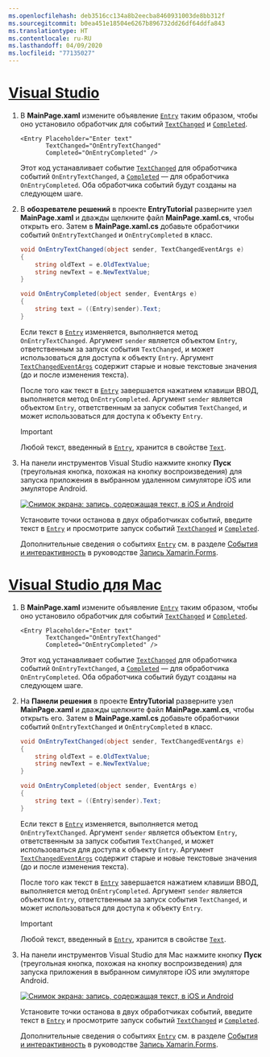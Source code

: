```yaml
---
ms.openlocfilehash: deb3516cc134a8b2eecba8460931003de8bb312f
ms.sourcegitcommit: b0ea451e18504e6267b896732dd26df64ddfa843
ms.translationtype: HT
ms.contentlocale: ru-RU
ms.lasthandoff: 04/09/2020
ms.locfileid: "77135027"
---
```

# <a name="visual-studio"></a>[Visual Studio](#tab/vswin)

1. В **MainPage.xaml** измените объявление [`Entry`](xref:Xamarin.Forms.Entry) таким образом, чтобы оно установило обработчик для событий [`TextChanged`](xref:Xamarin.Forms.InputView.TextChanged) и [`Completed`](xref:Xamarin.Forms.Entry.Completed).

    ```xaml
    <Entry Placeholder="Enter text"
           TextChanged="OnEntryTextChanged"
           Completed="OnEntryCompleted" />
    ```

    Этот код устанавливает событие [`TextChanged`](xref:Xamarin.Forms.InputView.TextChanged) для обработчика событий `OnEntryTextChanged`, а [`Completed`](xref:Xamarin.Forms.Entry.Completed) — для обработчика `OnEntryCompleted`. Оба обработчика событий будут созданы на следующем шаге.

1. В **обозревателе решений** в проекте **EntryTutorial** разверните узел **MainPage.xaml** и дважды щелкните файл **MainPage.xaml.cs**, чтобы открыть его. Затем в **MainPage.xaml.cs** добавьте обработчики событий `OnEntryTextChanged` и `OnEntryCompleted` в класс.

    ```csharp
    void OnEntryTextChanged(object sender, TextChangedEventArgs e)
    {
        string oldText = e.OldTextValue;
        string newText = e.NewTextValue;
    }

    void OnEntryCompleted(object sender, EventArgs e)
    {
        string text = ((Entry)sender).Text;
    }
    ```

    Если текст в [`Entry`](xref:Xamarin.Forms.Entry) изменяется, выполняется метод `OnEntryTextChanged`. Аргумент `sender` является объектом `Entry`, ответственным за запуск события `TextChanged`, и может использоваться для доступа к объекту `Entry`. Аргумент [`TextChangedEventArgs`](xref:Xamarin.Forms.TextChangedEventArgs) содержит старые и новые текстовые значения (до и после изменения текста).

    После того как текст в [`Entry`](xref:Xamarin.Forms.Entry) завершается нажатием клавиши ВВОД, выполняется метод `OnEntryCompleted`. Аргумент `sender` является объектом `Entry`, ответственным за запуск события `TextChanged`, и может использоваться для доступа к объекту `Entry`.

    > [!IMPORTANT]
    > Любой текст, введенный в [`Entry`](xref:Xamarin.Forms.Entry), хранится в свойстве [`Text`](xref:Xamarin.Forms.InputView.Text).

1. На панели инструментов Visual Studio нажмите кнопку **Пуск** (треугольная кнопка, похожая на кнопку воспроизведения) для запуска приложения в выбранном удаленном симуляторе iOS или эмуляторе Android.

    [![Снимок экрана: запись, содержащая текст, в iOS и Android](../images/text-changes.png "Запись с текстом")](../images/text-changes-large.png#lightbox "Запись с текстом")

    Установите точки останова в двух обработчиках событий, введите текст в [`Entry`](xref:Xamarin.Forms.Entry) и просмотрите запуск событий [`TextChanged`](xref:Xamarin.Forms.InputView.TextChanged) и [`Completed`](xref:Xamarin.Forms.Entry.Completed).

    Дополнительные сведения о событиях [`Entry`](xref:Xamarin.Forms.Entry) см. в разделе [События и интерактивность](~/xamarin-forms/user-interface/text/entry.md#events-and-interactivity) в руководстве [Запись Xamarin.Forms](~/xamarin-forms/user-interface/text/entry.md).

# <a name="visual-studio-for-mac"></a>[Visual Studio для Mac](#tab/vsmac)

1. В **MainPage.xaml** измените объявление [`Entry`](xref:Xamarin.Forms.Entry) таким образом, чтобы оно установило обработчик для событий [`TextChanged`](xref:Xamarin.Forms.InputView.TextChanged) и [`Completed`](xref:Xamarin.Forms.Entry.Completed).

    ```xaml
    <Entry Placeholder="Enter text"
           TextChanged="OnEntryTextChanged"
           Completed="OnEntryCompleted" />
    ```

    Этот код устанавливает событие [`TextChanged`](xref:Xamarin.Forms.InputView.TextChanged) для обработчика событий `OnEntryTextChanged`, а [`Completed`](xref:Xamarin.Forms.Entry.Completed) — для обработчика `OnEntryCompleted`. Оба обработчика событий будут созданы на следующем шаге.

1. На **Панели решения** в проекте **EntryTutorial** разверните узел **MainPage.xaml** и дважды щелкните файл **MainPage.xaml.cs**, чтобы открыть его. Затем в **MainPage.xaml.cs** добавьте обработчики событий `OnEntryTextChanged` и `OnEntryCompleted` в класс.

    ```csharp
    void OnEntryTextChanged(object sender, TextChangedEventArgs e)
    {
        string oldText = e.OldTextValue;
        string newText = e.NewTextValue;
    }

    void OnEntryCompleted(object sender, EventArgs e)
    {
        string text = ((Entry)sender).Text;
    }
    ```

    Если текст в [`Entry`](xref:Xamarin.Forms.Entry) изменяется, выполняется метод `OnEntryTextChanged`. Аргумент `sender` является объектом `Entry`, ответственным за запуск события `TextChanged`, и может использоваться для доступа к объекту `Entry`. Аргумент [`TextChangedEventArgs`](xref:Xamarin.Forms.TextChangedEventArgs) содержит старые и новые текстовые значения (до и после изменения текста).

    После того как текст в [`Entry`](xref:Xamarin.Forms.Entry) завершается нажатием клавиши ВВОД, выполняется метод `OnEntryCompleted`. Аргумент `sender` является объектом `Entry`, ответственным за запуск события `TextChanged`, и может использоваться для доступа к объекту `Entry`.

    > [!IMPORTANT]
    > Любой текст, введенный в [`Entry`](xref:Xamarin.Forms.Entry), хранится в свойстве [`Text`](xref:Xamarin.Forms.InputView.Text).

1. На панели инструментов Visual Studio для Mac нажмите кнопку **Пуск** (треугольная кнопка, похожая на кнопку воспроизведения) для запуска приложения в выбранном симуляторе iOS или эмуляторе Android.

    [![Снимок экрана: запись, содержащая текст, в iOS и Android](../images/text-changes.png "Запись с текстом")](../images/text-changes-large.png#lightbox "Запись с текстом")

    Установите точки останова в двух обработчиках событий, введите текст в [`Entry`](xref:Xamarin.Forms.Entry) и просмотрите запуск событий [`TextChanged`](xref:Xamarin.Forms.InputView.TextChanged) и [`Completed`](xref:Xamarin.Forms.Entry.Completed).

    Дополнительные сведения о событиях [`Entry`](xref:Xamarin.Forms.Entry) см. в разделе [События и интерактивность](~/xamarin-forms/user-interface/text/entry.md#events-and-interactivity) в руководстве [Запись Xamarin.Forms](~/xamarin-forms/user-interface/text/entry.md).
